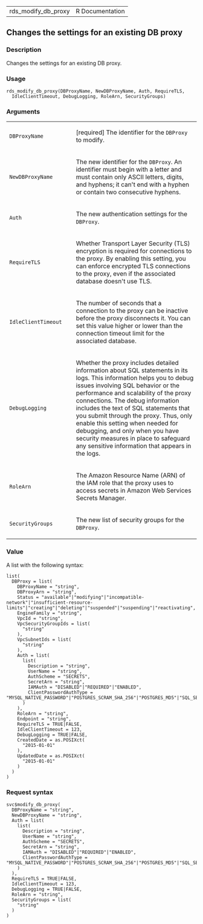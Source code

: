 <table style="width: 100%;">
<tbody>
<tr class="odd">
<td>rds_modify_db_proxy</td>
<td style="text-align: right;">R Documentation</td>
</tr>
</tbody>
</table>

## Changes the settings for an existing DB proxy

### Description

Changes the settings for an existing DB proxy.

### Usage

    rds_modify_db_proxy(DBProxyName, NewDBProxyName, Auth, RequireTLS,
      IdleClientTimeout, DebugLogging, RoleArn, SecurityGroups)

### Arguments

<table>
<colgroup>
<col style="width: 35%" />
<col style="width: 65%" />
</colgroup>
<tbody>
<tr class="odd">
<td><code id="rds_modify_db_proxy_:_DBProxyName">DBProxyName</code></td>
<td><p>[required] The identifier for the <code>DBProxy</code> to
modify.</p></td>
</tr>
<tr class="even">
<td><code
id="rds_modify_db_proxy_:_NewDBProxyName">NewDBProxyName</code></td>
<td><p>The new identifier for the <code>DBProxy</code>. An identifier
must begin with a letter and must contain only ASCII letters, digits,
and hyphens; it can't end with a hyphen or contain two consecutive
hyphens.</p></td>
</tr>
<tr class="odd">
<td><code id="rds_modify_db_proxy_:_Auth">Auth</code></td>
<td><p>The new authentication settings for the
<code>DBProxy</code>.</p></td>
</tr>
<tr class="even">
<td><code id="rds_modify_db_proxy_:_RequireTLS">RequireTLS</code></td>
<td><p>Whether Transport Layer Security (TLS) encryption is required for
connections to the proxy. By enabling this setting, you can enforce
encrypted TLS connections to the proxy, even if the associated database
doesn't use TLS.</p></td>
</tr>
<tr class="odd">
<td><code
id="rds_modify_db_proxy_:_IdleClientTimeout">IdleClientTimeout</code></td>
<td><p>The number of seconds that a connection to the proxy can be
inactive before the proxy disconnects it. You can set this value higher
or lower than the connection timeout limit for the associated
database.</p></td>
</tr>
<tr class="even">
<td><code
id="rds_modify_db_proxy_:_DebugLogging">DebugLogging</code></td>
<td><p>Whether the proxy includes detailed information about SQL
statements in its logs. This information helps you to debug issues
involving SQL behavior or the performance and scalability of the proxy
connections. The debug information includes the text of SQL statements
that you submit through the proxy. Thus, only enable this setting when
needed for debugging, and only when you have security measures in place
to safeguard any sensitive information that appears in the
logs.</p></td>
</tr>
<tr class="odd">
<td><code id="rds_modify_db_proxy_:_RoleArn">RoleArn</code></td>
<td><p>The Amazon Resource Name (ARN) of the IAM role that the proxy
uses to access secrets in Amazon Web Services Secrets Manager.</p></td>
</tr>
<tr class="even">
<td><code
id="rds_modify_db_proxy_:_SecurityGroups">SecurityGroups</code></td>
<td><p>The new list of security groups for the
<code>DBProxy</code>.</p></td>
</tr>
</tbody>
</table>

### Value

A list with the following syntax:

    list(
      DBProxy = list(
        DBProxyName = "string",
        DBProxyArn = "string",
        Status = "available"|"modifying"|"incompatible-network"|"insufficient-resource-limits"|"creating"|"deleting"|"suspended"|"suspending"|"reactivating",
        EngineFamily = "string",
        VpcId = "string",
        VpcSecurityGroupIds = list(
          "string"
        ),
        VpcSubnetIds = list(
          "string"
        ),
        Auth = list(
          list(
            Description = "string",
            UserName = "string",
            AuthScheme = "SECRETS",
            SecretArn = "string",
            IAMAuth = "DISABLED"|"REQUIRED"|"ENABLED",
            ClientPasswordAuthType = "MYSQL_NATIVE_PASSWORD"|"POSTGRES_SCRAM_SHA_256"|"POSTGRES_MD5"|"SQL_SERVER_AUTHENTICATION"
          )
        ),
        RoleArn = "string",
        Endpoint = "string",
        RequireTLS = TRUE|FALSE,
        IdleClientTimeout = 123,
        DebugLogging = TRUE|FALSE,
        CreatedDate = as.POSIXct(
          "2015-01-01"
        ),
        UpdatedDate = as.POSIXct(
          "2015-01-01"
        )
      )
    )

### Request syntax

    svc$modify_db_proxy(
      DBProxyName = "string",
      NewDBProxyName = "string",
      Auth = list(
        list(
          Description = "string",
          UserName = "string",
          AuthScheme = "SECRETS",
          SecretArn = "string",
          IAMAuth = "DISABLED"|"REQUIRED"|"ENABLED",
          ClientPasswordAuthType = "MYSQL_NATIVE_PASSWORD"|"POSTGRES_SCRAM_SHA_256"|"POSTGRES_MD5"|"SQL_SERVER_AUTHENTICATION"
        )
      ),
      RequireTLS = TRUE|FALSE,
      IdleClientTimeout = 123,
      DebugLogging = TRUE|FALSE,
      RoleArn = "string",
      SecurityGroups = list(
        "string"
      )
    )
